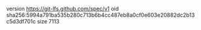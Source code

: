 version https://git-lfs.github.com/spec/v1
oid sha256:5994a791ba535b280c713b6b4cc487eb8a0cf0e603e20882dc2b13c5d3df701c
size 7113

